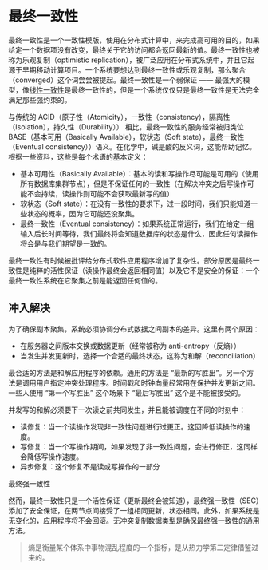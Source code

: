 # 最终一致性

最终一致性是一个一致性模版，使用在分布式计算中，来完成高可用的目的，如果给定一个数据项没有改变，最终关于它的访问都会返回最新的值。最终一致性也被称为乐观复制（optimistic replication），被广泛应用在分布式系统中，并且它起源于早期移动计算项目。一个系统要想达到最终一致性或乐观复制，那么聚合（converged）这个词尝尝被提起。最终一致性是一个弱保证 —— 最强大的模型，像[线性一致性](https://en.wikipedia.org/wiki/Linearizability)是最终一致性的，但是一个系统仅仅只是最终一致性是无法完全满足那些强约束的。

与传统的 ACID（原子性（Atomicity），一致性（consistency），隔离性（Isolation），持久性（Durability）） 相比，最终一致性的服务经常被归类位 BASE（基本可用（Basically Available），软状态（Soft state），最终一致性（Eventual consistency））语义。在化学中，碱是酸的反义词，这能帮助记忆。根据一些资料，这些是每个术语的基本定义：

- 基本可用性（Basically Available）：基本的读和写操作尽可能是可用的（使用所有数据库集群节点），但是不保证任何的一致性（在解决冲突之后写操作可能不会持续，读操作则可能不会获取最新写的值）
- 软状态（Soft state）：在没有一致性的要求下，过一段时间，我们只能知道一些状态的概率，因为它可能还没聚集。
- 最终一致性（Eventual consistency）：如果系统正常运行，我们在给定一组输入后长时间等待，我们最终将会知道数据库的状态是什么，因此任何读操作将会是与我们期望是一致的。

最终一致性有时候被批评给分布式软件应用程序增加了复杂性。部分原因是最终一致性是纯粹的活性保证（读操作最终会返回相同值）以及它不是安全的保证：一个最终一致性系统在它聚集之前是能返回任何值的。

## 冲入解决

为了确保副本聚集，系统必须协调分布式数据之间副本的差异。这里有两个原因：

- 在服务器之间版本交换或数据更新（经常被称为 anti-entropy（反熵））
- 当发生并发更新时，选择一个合适的最终状态，这称为和解（reconciliation）

最合适的方法是和解应用程序的依赖。通用的方法是 “最新的写胜出”。另一个方法是调用用户指定冲突处理程序。时间戳和时钟向量经常用在保护并发更新之间。一些人使用 “第一个写胜出” 这个场景下 “最后写胜出” 这个是不能被接受的。

并发写的和解必须要下一次读之前共同发生，并且能被调度在不同的时刻中：

- 读修复：当一个读操作发现非一致性问题进行过更正。这回降低读操作的速度。
- 写修复：当一个写操作期间，如果发现了非一致性问题，会进行修正，这同样会降低写操作速度。
- 异步修复：这个修复不是读或写操作的一部分

最终强一致性

然而，最终一致性只是一个活性保证（更新最终会被知道），最终强一致性（SEC）添加了安全保证，在两节点间接受了一组相同更新，状态相同。此外，如果系统是无变化的，应用程序将不会回滚。无冲突复制数据类型是确保最终强一致性的通用方法。

> 熵是衡量某个体系中事物混乱程度的一个指标，是从热力学第二定律借鉴过来的。

[最终一致性]: https://en.wikipedia.org/wiki/Eventual_consistency

